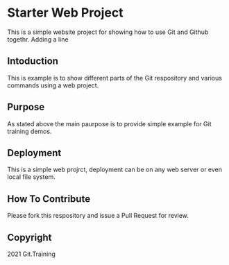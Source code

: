 # Starter Web Project

This is a simple website project for
showing how to use Git and Github togethr.
Adding a line
## Intoduction

This is example is to show different parts
of the Git respository and various commands
using a web project.
## Purpose
As stated above the main paurpose is to 
provide simple example for Git training
demos.
## Deployment

This is a simple web projrct, deployment
can be on any web server or even local
file system.


## How To Contribute

Please fork this respository and issue a Pull Request for
review. 

## Copyright
2021 Git.Training